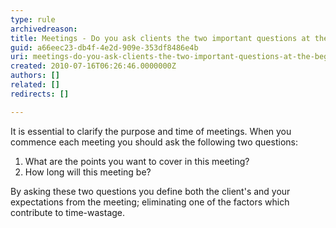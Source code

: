 ```yaml
---
type: rule
archivedreason: 
title: Meetings - Do you ask clients the two important questions at the beginning of each meeting?
guid: a66eec23-db4f-4e2d-909e-353df8486e4b
uri: meetings-do-you-ask-clients-the-two-important-questions-at-the-beginning-of-each-meeting
created: 2010-07-16T06:26:46.0000000Z
authors: []
related: []
redirects: []

---
```


It is essential to clarify the purpose and time of meetings.
 When you commence each meeting you should ask the following two questions:  
<!--endintro-->

1. What are the points you want to cover in this meeting?
2. How long will this meeting be?


By asking these two questions you define both the client's and your expectations from the meeting; eliminating one of the factors which contribute to time-wastage.
